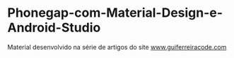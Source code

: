 # Phonegap-com-Material-Design-e-Android-Studio
Material desenvolvido na série de artigos do site www.guiferreiracode.com
